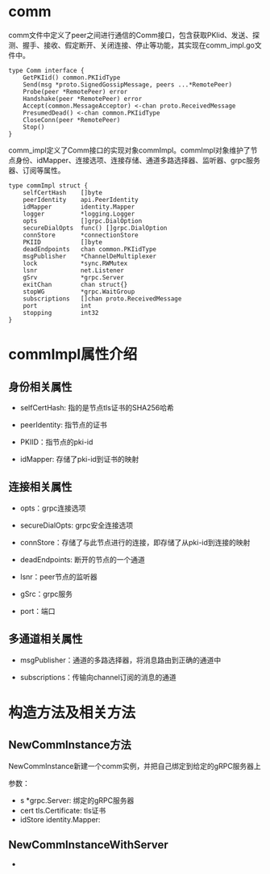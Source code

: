 comm
===

comm文件中定义了peer之间进行通信的Comm接口，包含获取PKIid、发送、探测、握手、接收、假定断开、关闭连接、停止等功能，其实现在comm_impl.go文件中。

```golang
type Comm interface {
	GetPKIid() common.PKIidType
	Send(msg *proto.SignedGossipMessage, peers ...*RemotePeer)
	Probe(peer *RemotePeer) error
	Handshake(peer *RemotePeer) error
	Accept(common.MessageAcceptor) <-chan proto.ReceivedMessage
	PresumedDead() <-chan common.PKIidType
	CloseConn(peer *RemotePeer)
	Stop()
}
```

comm_impl定义了Comm接口的实现对象commImpl。commImpl对象维护了节点身份、idMapper、连接选项、连接存储、通道多路选择器、监听器、grpc服务器、订阅等属性。

```golang
type commImpl struct {
	selfCertHash	[]byte
	peerIdentity	api.PeerIdentity
	idMapper        identity.Mapper
	logger			*logging.Logger
	opts			[]grpc.DialOption
	secureDialOpts	func() []grpc.DialOption
	connStore		*connectionStore
	PKIID 			[]byte
	deadEndpoints	chan common.PKIidType
	msgPublisher	*ChannelDeMultiplexer
	lock			*sync.RWMutex
	lsnr			net.Listener
	gSrv			*grpc.Server
	exitChan		chan struct{}
	stopWG 			*grpc.WaitGroup 
	subscriptions	[]chan proto.ReceivedMessage
	port 			int
	stopping 		int32
}
```

# commImpl属性介绍

## 身份相关属性

- selfCertHash: 指的是节点tls证书的SHA256哈希

- peerIdentity: 指节点的证书

- PKIID：指节点的pki-id

- idMapper: 存储了pki-id到证书的映射

## 连接相关属性

- opts：grpc连接选项

- secureDialOpts: grpc安全连接选项

- connStore：存储了与此节点进行的连接，即存储了从pki-id到连接的映射

- deadEndpoints: 断开的节点的一个通道

- lsnr：peer节点的监听器

- gSrc：grpc服务

- port：端口

## 多通道相关属性

- msgPublisher：通道的多路选择器，将消息路由到正确的通道中

- subscriptions：传输向channel订阅的消息的通道

# 构造方法及相关方法

## NewCommInstance方法

NewCommInstance新建一个comm实例，并把自己绑定到给定的gRPC服务器上

参数：
- s *grpc.Server: 绑定的gRPC服务器
- cert tls.Certificate: tls证书
- idStore identity.Mapper: 

## NewCommInstanceWithServer

- 

